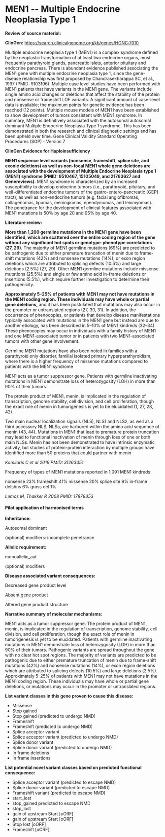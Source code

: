 # **MEN1 -- Multiple Endocrine Neoplasia Type 1**

**Review of source material:**

**ClinGen:**
https://search.clinicalgenome.org/kb/genes/HGNC:7010

Multiple endocrine neoplasia type 1 (MEN1) is a complex syndrome defined by the neoplastic transformation of at least two endocrine organs, most frequently parathyroid glands, pancreatic islets, anterior pituitary and endocrine pancreas. There is abundant evidence published associating the MEN1 gene with multiple endocrine neoplasia type 1, since the gene-disease relationship was first proposed by Chandrasekharappa SC, et al., 1997 (PMID: 9103196). Multiple case level studies have been performed with MEN1 patients that have variants in the MEN1 gene. The variants include single amino acid changes or deletions that affect the stability of the protein and nonsense or frameshift LOF variants. A significant amount of case-level data is available; the maximum points for genetic evidence has been reached (12 points). Multiple mouse models of MEN1 have been established to show development of tumors consistent with MEN1 syndrome. In summary, MEN1 is definitively associated with the autosomal autosomal dominant Multiple Endocrine Neoplasia Type 1 syndrome. This has been demonstrated in both the research and clinical diagnostic settings and has been upheld over time.
Gene Clinical Validity Standard Operating Procedures (SOP) - Version 7

**ClinGen Evidence for Haploinsufficiency**

**MEN1 sequence level variants (nonsense, frameshift, splice site, and exonic deletions) as well as non-focal MEN1 whole gene deletions are associated with the development of Multiple Endocrine Neoplasia type 1 (MEN1) syndrome (PMID: 9510467, 15105049, and 21763627 and Genereviews).** MEN1 syndrome is characterized by an increased susceptibility to develop endocrine tumors (i.e., parathryoid, pituitary, and well-differentiated endocrine tumors of the gastro-entero-pancreatic [GEP] tract), as well as non-endocrine tumors (e.g. facial angiofibromas, collagenomas, lipomas, meningiomas, ependymomas, and leiomyomas). The penetrance for the development of clinical features associated with MEN1 mutations is 50% by age 20 and 95% by age 40.

**Literature review:**

**More than 1,200 germline mutations in the MEN1 gene have been identified, which are scattered over the entire coding region of the gene without any significant hot spots or genotype-phenotype correlations (27, 29).** The majority of MEN1 germline mutations (69%) are predicted to be pathogenic due to either premature truncation of menin due to frame-shift mutations (42%) and nonsense mutations (14%), or exon region deletions which are attributed to splicing defects (10.5%) and large deletions (2.5%) (27, 29). Other MEN1 germline mutations include missense mutations (25.5%) and single or few amino acid in-frame deletions or insertions (5.5%), which require further investigation to determine their pathogenicity.

**Approximately 5–25% of patients with MEN1 may not have mutations in the MEN1 coding region. These individuals may have whole or partial gene deletions,** and it has been postulated that mutations may also occur in the promoter or untranslated regions (27, 30, 31). In addition, the occurrence of phenocopies, or patients that develop disease manifestations typically associated with mutations in the MEN1 gene but instead are due to another etiology, has been described in 5–10% of MEN1 kindreds (32–34). These phenocopies may occur in individuals with a family history of MEN1 and one MEN1-associated tumor or in patients with two MEN1-associated tumors with other gene involvement.

Germline MEN1 mutations have also been noted in families with a parathyroid only disorder, familial isolated primary hyperparathyroidism, where there is a higher frequency of missense mutations compared to patients with the MEN1 syndrome 

MEN1 acts as a tumor suppressor gene. Patients with germline inactivating mutations in MEN1 demonstrate loss of heterozygosity (LOH) in more than 90% of their tumors.

The protein product of MEN1, menin, is implicated in the regulation of transcription, genome stability, cell division, and cell proliferation, though the exact role of menin in tumorigenesis is yet to be elucidated (1, 27, 28, 42).

Two main nuclear localization signals (NLS), NLS1 and NLS2, as well as a third accessory NLS, NLSa, are harbored within the amino acid sequence of menin (43, 44). Mutations in MEN1 that lead to premature protein truncation may lead to functional inactivation of menin through loss of one or both main NLSs. Menin has not been demonstrated to have intrinsic enzymatic activity, but studies of protein-protein interaction by multiple groups have identified more than 50 proteins that could partner with menin

*Kamilaris C et al 2019 PMID: 31263451*

Frequency of types of MEN1 mutations reported in 1,091 MEN1 kindreds:

nonsense		23%
frameshift		41%
missense		20%
splice site		9%
in-frame
dels/ins		6%
gross del		1%

*Lemos M, Thakker R 2008 PMID: 17879353*

#### **Pilot application of harmonised terms**

**Inheritance:**

Autosomal dominant

(optional) modifiers: incomplete penetrance

**Allelic requirement:**

monoallelic_aut

(optional) modifiers 

**Disease associated variant consequences:**

Decreased gene product level

Absent gene product

Altered gene product structure

**Narrative summary of molecular mechanisms:**

MEN1 acts as a tumor suppressor gene. The protein product of MEN1, menin, is implicated in the regulation of transcription, genome stability, cell division, and cell proliferation, though the exact role of menin in tumorigenesis is yet to be elucidated. Patients with germline inactivating mutations in MEN1 demonstrate loss of heterozygosity (LOH) in more than 90% of their tumors. Pathogenic variants are spread throughout the gene with no clear hot spot regions. The majority of variants are predicted to be pathogenic due to either premature truncation of menin due to frame-shift mutations (42%) and nonsense mutations (14%), or exon region deletions which are attributed to splicing defects (10.5%) and large deletions (2.5%). Approximately 5–25% of patients with MEN1 may not have mutations in the MEN1 coding region. These individuals may have whole or partial gene deletions, or mutations may occur in the promoter or untranslated regions.

**List variant classes in this gene proven to cause this disease:**

- Missense
- Stop gained
- Stop gained (predicted to undergo NMD)
- Frameshift
- Frameshift (predicted to undergo NMD)
- Splice acceptor variant
- Splice acceptor variant (predicted to undergo NMD)
- Splice donor variant
- Splice donor variant (predicted to undergo NMD)
- In frame deletions
- In frame insertions

**List potential novel variant classes based on predicted functional consequence:**

- Splice acceptor variant (predicted to escape NMD)
- Splice donor variant (predicted to escape NMD)
- Frameshift variant (predicted to escape NMD)
- start_lost
- stop_gained predicted to escape NMD
- stop_lost
- gain of upstream Start \[uORF\]
- gain of upstream Start \[oORF\]
- Stop lost \[oORF\]
- Frameshift \[oORF\]
